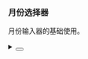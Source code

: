 ### 月份选择器

月份输入器的基础使用。

<div class="cell-demo vp-raw">
  <yc-month-picker style="width: 200px;" />
</div>

<details>
<summary>
 <button class="code-btn"  >
    <icon-code />
 </button>
</summary>

```vue
<template>
  <yc-month-picker style="width: 200px;" />
</template>
```

</details>
